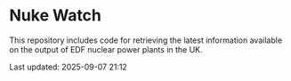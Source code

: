# Nuke Watch

This repository includes code for retrieving the latest information available on the output of EDF nuclear power plants in the UK.

Last updated: 2025-09-07 21:12